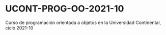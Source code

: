 # UCONT-PROG-OO-2021-10
Curso de programación orientada a objetos en la Universidad Continental, ciclo 2021-10
